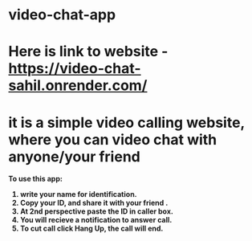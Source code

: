 # video-chat-app
# Here is link to website - https://video-chat-sahil.onrender.com/
# <b>it is a simple video calling website, where you can video chat with anyone/your friend
To use this app:
1. write your name for identification.
2. Copy your ID, and share it with your friend .
3. At 2nd perspective paste the ID in caller box.
4. You will recieve a notification to answer call.
5. To cut call click Hang Up, the call will end.
</b>
